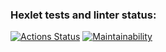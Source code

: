 ### Hexlet tests and linter status:
[![Actions Status](https://github.com/Swanriel/frontend-project-44/actions/workflows/hexlet-check.yml/badge.svg)](https://github.com/Swanriel/frontend-project-44/actions)
[![Maintainability](https://api.codeclimate.com/v1/badges/5a6dea7506c4dadccb86/maintainability)](https://codeclimate.com/github/Swanriel/frontend-project-44/maintainability)